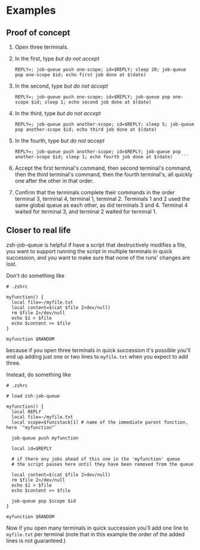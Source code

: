 # Examples

## Proof of concept

1. Open three terminals.

1. In the first, type _but do not accept_

   ```shell
   REPLY=; job-queue push one-scope; id=$REPLY; sleep 20; job-queue pop one-scope $id; echo first job done at $(date)
   ```

1. In the second, type _but do not accept_

   ```shell
   REPLY=; job-queue push one-scope; id=$REPLY; job-queue pop one-scope $id; sleep 1; echo second job done at $(date)
   ```

1. In the third, type _but do not accept_

   ```shell
   REPLY=; job-queue push another-scope; id=$REPLY; sleep 5; job-queue pop another-scope $id; echo third job done at $(date)
   ```

1. In the fourth, type _but do not accept_

   ```shell
   REPLY=; job-queue push another-scope; id=$REPLY; job-queue pop another-scope $id; sleep 1; echo fourth job done at $(date)   ```

1. Accept the first terminal's command, then second terminal's command, then the third terminal's command, then the fourth terminal's, all quickly one after the other in that order.

1. Confirm that the terminals complete their commands in the order terminal 3, terminal 4, terminal 1, terminal 2. Terminals 1 and 2 used the same global queue as each other, as did terminals 3 and 4. Terminal 4 waited for terminal 3, and terminal 2 waited for terminal 1.

## Closer to real life

zsh-job-queue is helpful if have a script that destructively modifies a file, you want to support running the script in multiple terminals in quick succession, and you want to make sure that none of the runs' changes are lost.

Don't do something like

```shell
# .zshrc

myfunction() {
  local file=~/myfile.txt
  local content=$(cat $file 2>dev/null)
  rm $file 2>/dev/null
  echo $1 > $file
  echo $content >> $file
}

myfunction $RANDOM
```

because if you open three terminals in quick succession it's possible you'll end up adding just one or two lines to `myfile.txt` when you expect to add three.

Instead, do something like

```shell
# .zshrc

# load zsh-job-queue

myfunction() {
  local REPLY
  local file=~/myfile.txt
  local scope=$funcstack[1] # name of the immediate parent function, here `"myfunction"`

  job-queue push myfunction

  local id=$REPLY

  # if there any jobs ahead of this one in the 'myfunction' queue
  # the script pauses here until they have been removed from the queue

  local content=$(cat $file 2>dev/null)
  rm $file 2>/dev/null
  echo $1 > $file
  echo $content >> $file

  job-queue pop $scope $id
}

myfunction $RANDOM
```

Now if you open many terminals in quick succession you'll add one line to `myfile.txt` per terminal (note that in this example the order of the added lines is not guaranteed.)
